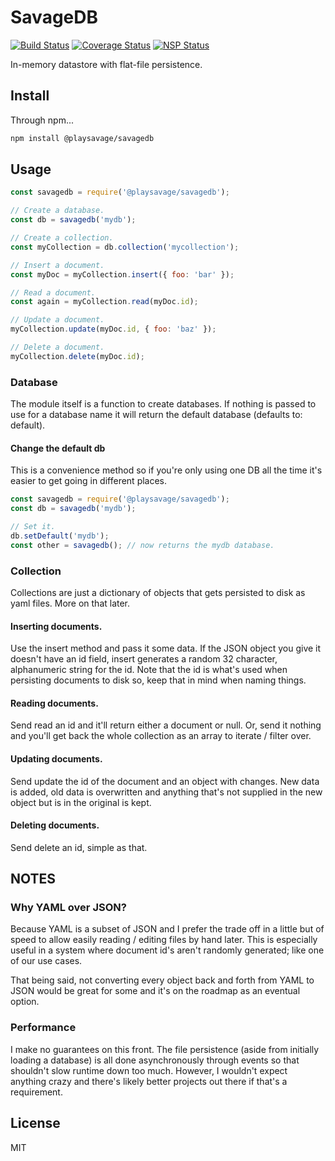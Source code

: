 # SavageDB
[![Build Status](https://travis-ci.org/playsavage/savagedb.svg?branch=master)](https://travis-ci.org/playsavage/savagedb)
[![Coverage Status](https://coveralls.io/repos/github/playsavage/savagedb/badge.svg?branch=master)](https://coveralls.io/github/playsavage/savagedb?branch=master)
[![NSP Status](https://nodesecurity.io/orgs/playsavage/projects/fe1645c5-a071-4151-93c1-02364fbfe84e/badge)](https://nodesecurity.io/orgs/playsavage/projects/fe1645c5-a071-4151-93c1-02364fbfe84e)

In-memory datastore with flat-file persistence.

## Install
Through npm...
```bash
npm install @playsavage/savagedb
```

## Usage
```js
const savagedb = require('@playsavage/savagedb');

// Create a database.
const db = savagedb('mydb');

// Create a collection.
const myCollection = db.collection('mycollection');

// Insert a document.
const myDoc = myCollection.insert({ foo: 'bar' });

// Read a document.
const again = myCollection.read(myDoc.id);

// Update a document.
myCollection.update(myDoc.id, { foo: 'baz' });

// Delete a document.
myCollection.delete(myDoc.id);
```

### Database
The module itself is a function to create databases. If nothing is passed to use for a database name it will return the default database (defaults to: default).

#### Change the default db
This is a convenience method so if you're only using one DB all the time it's easier to get going in different places.
```js
const savagedb = require('@playsavage/savagedb');
const db = savagedb('mydb');

// Set it.
db.setDefault('mydb');
const other = savagedb(); // now returns the mydb database.
```

### Collection
Collections are just a dictionary of objects that gets persisted to disk as yaml files. More on that later.

#### Inserting documents.
Use the insert method and pass it some data. If the JSON object you give it doesn't have an id field, insert generates a random 32 character, alphanumeric string for the id. Note that the id is what's used when persisting documents to disk so, keep that in mind when naming things.

#### Reading documents.
Send read an id and it'll return either a document or null. Or, send it nothing and you'll get back the whole collection as an array to iterate / filter over.

#### Updating documents.
Send update the id of the document and an object with changes. New data is added, old data is overwritten and anything that's not supplied in the new object but is in the original is kept.

#### Deleting documents.
Send delete an id, simple as that.

## NOTES
### Why YAML over JSON?
Because YAML is a subset of JSON and I prefer the trade off in a little but of speed to allow easily reading / editing files by hand later. This is especially useful in a system where document id's aren't randomly generated; like one of our use cases.

That being said, not converting every object back and forth from YAML to JSON would be great for some and it's on the roadmap as an eventual option.

### Performance
I make no guarantees on this front. The file persistence (aside from initially loading a database) is all done asynchronously through events so that shouldn't slow runtime down too much. However, I wouldn't expect anything crazy and there's likely better projects out there if that's a requirement.

## License
MIT
